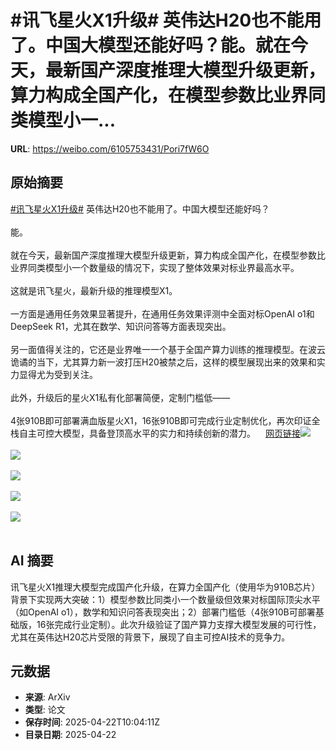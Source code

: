 # #讯飞星火X1升级# 英伟达H20也不能用了。中国大模型还能好吗？能。就在今天，最新国产深度推理大模型升级更新，算力构成全国产化，在模型参数比业界同类模型小一...

**URL**: https://weibo.com/6105753431/Pori7fW6O

## 原始摘要

<a href="https://m.weibo.cn/search?containerid=231522type%3D1%26t%3D10%26q%3D%23%E8%AE%AF%E9%A3%9E%E6%98%9F%E7%81%ABX1%E5%8D%87%E7%BA%A7%23&amp;extparam=%23%E8%AE%AF%E9%A3%9E%E6%98%9F%E7%81%ABX1%E5%8D%87%E7%BA%A7%23" data-hide=""><span class="surl-text">#讯飞星火X1升级#</span></a> 英伟达H20也不能用了。中国大模型还能好吗？<br><br>能。<br><br>就在今天，最新国产深度推理大模型升级更新，算力构成全国产化，在模型参数比业界同类模型小一个数量级的情况下，实现了整体效果对标业界最高水平。<br><br>这就是讯飞星火，最新升级的推理模型X1。<br><br>一方面是通用任务效果显著提升，在通用任务效果评测中全面对标OpenAI o1和DeepSeek R1，尤其在数学、知识问答等方面表现突出。<br><br>另一面值得关注的，它还是业界唯一一个基于全国产算力训练的推理模型。在波云诡谲的当下，尤其算力新一波打压H20被禁之后，这样的模型展现出来的效果和实力显得尤为受到关注。<br><br>此外，升级后的星火X1私有化部署简便，定制门槛低——<br><br>4张910B即可部署满血版星火X1，16张910B即可完成行业定制优化，再次印证全栈自主可控大模型，具备登顶高水平的实力和持续创新的潜力。<a href="https://weibo.cn/sinaurl?u=https%3A%2F%2Fmp.weixin.qq.com%2Fs%2FRpw06sqrMF5s3vtsOGO8Dw" data-hide=""><span class="url-icon"><img style="width: 1rem;height: 1rem" src="https://h5.sinaimg.cn/upload/2015/09/25/3/timeline_card_small_web_default.png" referrerpolicy="no-referrer"></span><span class="surl-text">网页链接</span></a><img style="" src="https://tvax2.sinaimg.cn/large/006Fd7o3gy1i0plooqnpgg30hs0lwkjl.gif" referrerpolicy="no-referrer"><br><br><img style="" src="https://tvax3.sinaimg.cn/large/006Fd7o3gy1i0plo1bk6qj30u00ecjv9.jpg" referrerpolicy="no-referrer"><br><br><img style="" src="https://tvax3.sinaimg.cn/large/006Fd7o3gy1i0plo1y4tcj30q00rqn7t.jpg" referrerpolicy="no-referrer"><br><br><img style="" src="https://tvax1.sinaimg.cn/large/006Fd7o3gy1i0plo1gg2rj30u00npguc.jpg" referrerpolicy="no-referrer"><br><br><img style="" src="https://tvax4.sinaimg.cn/large/006Fd7o3gy1i0plo16io8j30u00k6grn.jpg" referrerpolicy="no-referrer"><br><br>

## AI 摘要

讯飞星火X1推理大模型完成国产化升级，在算力全国产化（使用华为910B芯片）背景下实现两大突破：1）模型参数比同类小一个数量级但效果对标国际顶尖水平（如OpenAI o1），数学和知识问答表现突出；2）部署门槛低（4张910B可部署基础版，16张完成行业定制）。此次升级验证了国产算力支撑大模型发展的可行性，尤其在英伟达H20芯片受限的背景下，展现了自主可控AI技术的竞争力。

## 元数据

- **来源**: ArXiv
- **类型**: 论文
- **保存时间**: 2025-04-22T10:04:11Z
- **目录日期**: 2025-04-22
